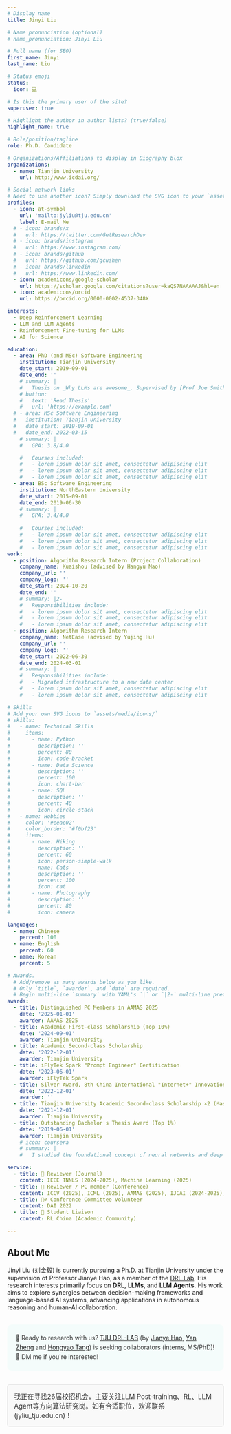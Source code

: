 ```yaml
---
# Display name
title: Jinyi Liu

# Name pronunciation (optional)
# name_pronunciation: Jinyi Liu

# Full name (for SEO)
first_name: Jinyi
last_name: Liu

# Status emoji
status:
  icon: 💻

# Is this the primary user of the site?
superuser: true

# Highlight the author in author lists? (true/false)
highlight_name: true

# Role/position/tagline
role: Ph.D. Candidate

# Organizations/Affiliations to display in Biography blox
organizations:
  - name: Tianjin University
    url: http://www.icdai.org/

# Social network links
# Need to use another icon? Simply download the SVG icon to your `assets/media/icons/` folder.
profiles:
  - icon: at-symbol
    url: 'mailto:jyliu@tju.edu.cn'
    label: E-mail Me
  # - icon: brands/x
  #   url: https://twitter.com/GetResearchDev
  # - icon: brands/instagram
  #   url: https://www.instagram.com/
  # - icon: brands/github
  #   url: https://github.com/gcushen
  # - icon: brands/linkedin
  #   url: https://www.linkedin.com/
  - icon: academicons/google-scholar
    url: https://scholar.google.com/citations?user=kaQS7NAAAAAJ&hl=en
  - icon: academicons/orcid
    url: https://orcid.org/0000-0002-4537-348X

interests:
  - Deep Reinforcement Learning
  - LLM and LLM Agents
  - Reinforcement Fine-tuning for LLMs
  - AI for Science

education:
  - area: PhD (and MSc) Software Engineering
    institution: Tianjin University
    date_start: 2019-09-01
    date_end: ''
    # summary: |
    #   Thesis on _Why LLMs are awesome_. Supervised by [Prof Joe Smith](https://example.com). Presented papers at 5 IEEE conferences with the contributions being published in 2 Springer journals.
    # button:
    #   text: 'Read Thesis'
    #   url: 'https://example.com'
  # - area: MSc Software Engineering
  #   institution: Tianjin University
  #   date_start: 2019-09-01
  #   date_end: 2022-03-15
    # summary: |
    #   GPA: 3.8/4.0

    #   Courses included:
    #   - lorem ipsum dolor sit amet, consectetur adipiscing elit
    #   - lorem ipsum dolor sit amet, consectetur adipiscing elit
    #   - lorem ipsum dolor sit amet, consectetur adipiscing elit
  - area: BSc Software Engineering
    institution: NorthEastern University
    date_start: 2015-09-01
    date_end: 2019-06-30
    # summary: |
    #   GPA: 3.4/4.0
      
    #   Courses included:
    #   - lorem ipsum dolor sit amet, consectetur adipiscing elit
    #   - lorem ipsum dolor sit amet, consectetur adipiscing elit
    #   - lorem ipsum dolor sit amet, consectetur adipiscing elit
work:
  - position: Algorithm Research Intern (Project Collaboration)
    company_name: Kuaishou (advised by Hangyu Mao)
    company_url: ''
    company_logo: ''
    date_start: 2024-10-20
    date_end: ''
    # summary: |2-
    #   Responsibilities include:
    #   - lorem ipsum dolor sit amet, consectetur adipiscing elit
    #   - lorem ipsum dolor sit amet, consectetur adipiscing elit
    #   - lorem ipsum dolor sit amet, consectetur adipiscing elit
  - position: Algorithm Research Intern
    company_name: NetEase (advised by Yujing Hu)
    company_url: ''
    company_logo: ''
    date_start: 2022-06-30
    date_end: 2024-03-01
    # summary: |
    #   Responsibilities include:
    #   - Migrated infrastructure to a new data center
    #   - lorem ipsum dolor sit amet, consectetur adipiscing elit
    #   - lorem ipsum dolor sit amet, consectetur adipiscing elit

# Skills
# Add your own SVG icons to `assets/media/icons/`
# skills:
#   - name: Technical Skills
#     items:
#       - name: Python
#         description: ''
#         percent: 80
#         icon: code-bracket
#       - name: Data Science
#         description: ''
#         percent: 100
#         icon: chart-bar
#       - name: SQL
#         description: ''
#         percent: 40
#         icon: circle-stack
#   - name: Hobbies
#     color: '#eeac02'
#     color_border: '#f0bf23'
#     items:
#       - name: Hiking
#         description: ''
#         percent: 60
#         icon: person-simple-walk
#       - name: Cats
#         description: ''
#         percent: 100
#         icon: cat
#       - name: Photography
#         description: ''
#         percent: 80
#         icon: camera

languages:
  - name: Chinese
    percent: 100
  - name: English
    percent: 60
  - name: Korean
    percent: 5

# Awards.
  # Add/remove as many awards below as you like.
  # Only `title`, `awarder`, and `date` are required.
  # Begin multi-line `summary` with YAML's `|` or `|2-` multi-line prefix and indent 2 spaces below.
awards:
  - title: Distinguished PC Members in AAMAS 2025
    date: '2025-01-01'
    awarder: AAMAS 2025
  - title: Academic First-class Scholarship (Top 10%)
    date: '2024-09-01'
    awarder: Tianjin University 
  - title: Academic Second-class Scholarship
    date: '2022-12-01'
    awarder: Tianjin University 
  - title: iFlyTek Spark "Prompt Engineer" Certification
    date: '2023-06-01'
    awarder: iFlyTek Spark
  - title: Silver Award, 8th China International "Internet+" Innovation and Entrepreneurship Competition (Tianjin Regional Division)
    date: '2022-12-01'
    awarder: ''
  - title: Tianjin University Academic Second-class Scholarship ×2 (Master's Student)
    date: '2021-12-01'
    awarder: Tianjin University 
  - title: Outstanding Bachelor's Thesis Award (Top 1%)
    date: '2019-06-01'
    awarder: Tianjin University 
    # icon: coursera
    # summary: |
    #   I studied the foundational concept of neural networks and deep learning. By the end, I was familiar with the significant technological trends driving the rise of deep learning; build, train, and apply fully connected deep neural networks; implement efficient (vectorized) neural networks; identify key parameters in a neural network’s architecture; and apply deep learning to your own applications.

service:
  - title: 📝 Reviewer (Journal)
    content: IEEE TNNLS (2024-2025), Machine Learning (2025)
  - title: 📝 Reviewer / PC member (Conference)
    content: ICCV (2025), ICML (2025), AAMAS (2025), IJCAI (2024-2025), NeurIPS (2024-2025), CIKM (2022) 
  - title: 🙋‍♂️ Conference Committee Volunteer
    content: DAI 2022
  - title: 👥 Student Liaison
    content: RL China (Academic Community)

---
```


## About Me

Jinyi Liu (刘金毅) is currently pursuing a Ph.D. at Tianjin University under the supervision of Professor Jianye Hao, as a member of the [DRL Lab](http://www.icdai.org/). His research interests primarily focus on **DRL**, **LLMs**, and **LLM Agents**. His work aims to explore synergies between decision-making frameworks and language-based AI systems, advancing applications in autonomous reasoning and human-AI collaboration.
<div style="background-color: rgba(228, 249, 245, 0.36); color: #333333; border-radius: 10px; padding: 20px; margin-top: 2rem; margin-bottom: 2rem; line-height: 1.6;">
  🔬 Ready to research with us? <a href="http://www.icdai.org/" target="_blank" rel="noopener noreferrer">TJU DRL-LAB</a> (by <a href="http://www.icdai.org/jianye.html" target="_blank" rel="noopener noreferrer">Jianye Hao</a>, <a href="https://yanzzzzz.github.io/" target="_blank" rel="noopener noreferrer">Yan Zheng</a> and <a href="https://bluecontra.github.io/" target="_blank" rel="noopener noreferrer">Hongyao Tang</a>) is seeking collaborators (interns, MS/PhD)! 
  <!-- We've got some wicked ideas and the compute power 🚀 to make them a reality. <br> -->
  👋 DM me if you're interested!
</div>
<div style="padding: 15px; border: 1px solid #ddd; border-radius: 5px; background-color: #f9f9f9; margin-top: 20px;">
    <p style="margin: 0; font-size: 1.1em; color: #333;">
        我正在寻找26届校招机会，主要关注LLM Post-training、RL、LLM Agent等方向算法研究岗。如有合适职位，欢迎联系(jyliu_tju.edu.cn)！
    </p>
</div>